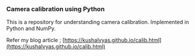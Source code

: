 ### Camera calibration using Python

This is a repository for understanding camera calibration. Implemented in Python and NumPy.

Refer my blog article ; [https://kushalvyas.github.io/calib.html](https://kushalvyas.github.io/calib.html)

